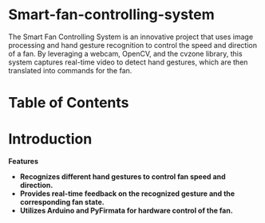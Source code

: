 # Smart-fan-controlling-system
The Smart Fan Controlling System is an innovative project that uses image processing and hand gesture recognition to control the speed and direction of a fan. By leveraging a webcam, OpenCV, and the cvzone library, this system captures real-time video to detect hand gestures, which are then translated into commands for the fan.

# Table of Contents

# Introduction
<b>Features
<ul style="list-style-type:disc;">
  <li>Recognizes different hand gestures to control fan speed and direction.</li>
  <li>Provides real-time feedback on the recognized gesture and the corresponding fan state.</li>
  <li>Utilizes Arduino and PyFirmata for hardware control of the fan.</li>
</ul>

